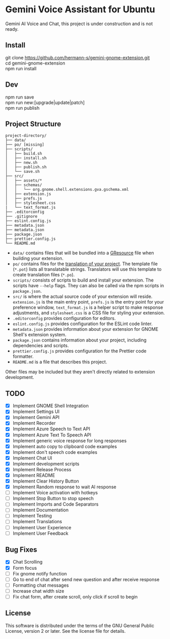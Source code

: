 # Gemini Voice Assistant for Ubuntu

Gemini AI Voice and Chat, this project is under construction and is not ready.

## Install

git clone https://github.com/hermann-s/gemini-gnome-extension.git<br>
cd gemini-gnome-extension<br>
npm run install<br>

## Dev

npm run save<br>
npm run new:[upgrade|update|patch]<br>
npm run publish<br>

## Project Structure

```
project-directory/
├── data/
├── po/ [missing]
├── scripts/
│   ├── build.sh
│   ├── install.sh
│   ├── new.sh
│   ├── publish.sh
│   └── save.sh
├── src/
│   ├── assets/*
│   ├── schemas/
│   │   └── org.gnome.shell.extensions.gva.gschema.xml
│   ├── extension.js
│   ├── prefs.js
│   ├── stylesheet.css
|   └── text_format.js
├── .editorconfig
├── .gitignore
├── eslint.config.js
├── metadata.json
├── metadata.json
├── package.json
├── prettier.config.js
└── README.md
```

-   `data/` contains files that will be bundled into a [GResource](https://docs.gtk.org/gio/struct.Resource.html) file when building your extension.
-   `po/` contains files for the [translation of your project](https://gjs.guide/extensions/development/translations.html). The template file (`*.pot`) lists all translatable strings. Translators will use this template to create translation files (`*.po`).
-   `scripts/` consists of scripts to build and install your extension. The scripts have `--help` flags. They can also be called via the npm scripts in `package.json`.
-   `src/` is where the actual source code of your extension will reside. `extension.js` is the main entry point, `prefs.js` is the entry point for your preference window, `text_format.js` is a helper script to make response adjustments, and `stylesheet.css` is a CSS file for styling your extension.
-   `.editorconfig` provides configuration for editors.
-   `eslint.config.js` provides configuration for the ESLint code linter.
-   `metadata.json` provides information about your extension for GNOME Shell's extension system.
-   `package.json` contains information about your project, including dependencies and scripts.
-   `prettier.config.js` provides configuration for the Prettier code formatter.
-   `README.md` is a file that describes this project.

Other files may be included but they aren't directly related to extension development.

## TODO

-   [x] Implement GNOME Shell Integration
-   [x] Implement Settings UI
-   [x] Implement Gemini API
-   [x] Implement Recorder
-   [x] Implement Azure Speech to Text API
-   [x] Implement Azure Text To Speech API
-   [x] Implement generic voice response for long responses
-   [x] Implement auto copy to clipboard code examples
-   [x] Implement don't speech code examples
-   [x] Implement Chat UI
-   [x] Implement development scripts
-   [x] Implement Release Process
-   [x] Implement README
-   [x] Implement Clear History Button
-   [x] Implement Random response to wait AI response
-   [ ] Implement Voice activation with hotkeys
-   [ ] Implement Stop Button to stop speech
-   [ ] Implement Imports and Code Separators
-   [ ] Implement Documentation
-   [ ] Implement Testing
-   [ ] Implement Translations
-   [ ] Implement User Experience
-   [ ] Implement User Feedback

## Bug Fixes

-   [x] Chat Scrolling
-   [x] Form focus
-   [ ] Fix gnome notify function
-   [ ] Go to end of chat after send new question and after receive response
-   [ ] Formatting chat messages
-   [ ] Increase chat width size
-   [ ] Fix chat form, after create scroll, only click if scroll to begin

## License

This software is distributed under the terms of the GNU General Public License, version 2 or later. See the license file for details.
